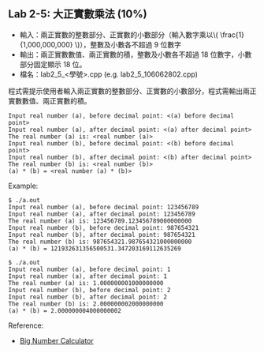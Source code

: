 ## Lab 2-5: 大正實數乘法 (10%)

* 輸入：兩正實數的整數部分、正實數的小數部分（輸入數字乘以\\( \frac{1}{1,000,000,000} \\)），整數及小數各不超過 9 位數字
* 輸出：兩正實數數值、兩正實數的積，整數及小數各不超過 18 位數字，小數部分固定顯示 18 位。
* 檔名：lab2_5_<學號>.cpp (e.g. lab2_5_106062802.cpp)

程式需提示使用者輸入兩正實數的整數部分、正實數的小數部分，程式需輸出兩正實數數值、兩正實數的積。

```text
Input real number (a), before decimal point: <(a) before decimal point>
Input real number (a), after decimal point: <(a) after decimal point>
The real number (a) is: <real number (a)>
Input real number (b), before decimal point: <(b) before decimal point>
Input real number (b), after decimal point: <(b) after decimal point>
The real number (b) is: <real number (b)>
(a) * (b) = <real number (a) * (b)>
```

Example:

```console
$ ./a.out
Input real number (a), before decimal point: 123456789
Input real number (a), after decimal point: 123456789
The real number (a) is: 123456789.123456789000000000
Input real number (b), before decimal point: 987654321
Input real number (b), after decimal point: 987654321
The real number (b) is: 987654321.987654321000000000
(a) * (b) = 121932631356500531.347203169112635269

$ ./a.out
Input real number (a), before decimal point: 1
Input real number (a), after decimal point: 1
The real number (a) is: 1.000000001000000000
Input real number (b), before decimal point: 2
Input real number (b), after decimal point: 2
The real number (b) is: 2.000000002000000000
(a) * (b) = 2.000000004000000002
```

Reference:
* [Big Number Calculator](https://www.calculator.net/big-number-calculator.html)
